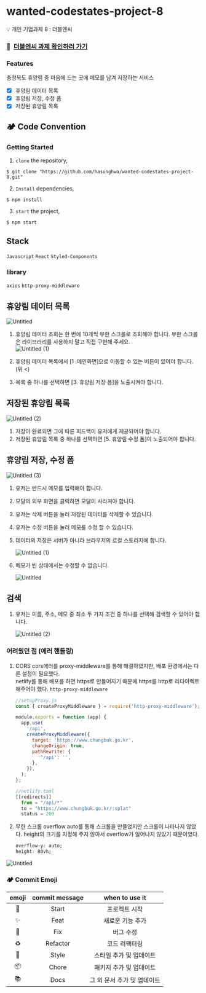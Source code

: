 # wanted-codestates-project-8
💡 개인 기업과제 8 : 더블엔씨

### 📌 &nbsp;[더블엔씨 과제 확인하러 가기](https://elegant-ganache-715518.netlify.app/)

### Features

충청북도 휴양림 중 마음에 드는 곳에 메모를 남겨 저장하는 서비스

- [x] 휴양림 데이터 목록
- [x] 휴양림 저장, 수정 폼
- [x] 저장된 휴양림 목록

## 🏕 Code Convention

### Getting Started

1. `clone` the repository,

```
$ git clone "https://github.com/hasunghwa/wanted-codestates-project-8.git"
```

2. `Install` dependencies,

```
$ npm install
```

3. `start` the project,

```
$ npm start
```

## **Stack**

`Javascript` `React` `Styled-Components`

### library

`axios` `http-proxy-middleware`   

## 휴양림 데이터 목록
![Untitled](https://user-images.githubusercontent.com/15073430/161224428-2d068f2e-9833-4ccc-8602-0f59a5916e49.png)

1. 휴양림 데이터 조회는 한 번에 10개씩 무한 스크롤로 조회해야 합니다. 무한 스크롤은 라이브러리를 사용하지 말고 직접 구현해 주세요.  
    ![Untitled (1)](https://user-images.githubusercontent.com/15073430/161224480-10a5114d-5559-418f-82a7-89dc7cbd5430.png)
    
2. 휴양림 데이터 목록에서 [1 .메인화면]으로 이동할 수 있는 버튼이 있어야 합니다.(위 <)
3. 목록 중 하나를 선택하면 [3. 휴양림 저장 폼]을 노출시켜야 합니다.

## 저장된 휴양림 목록

![Untitled (2)](https://user-images.githubusercontent.com/15073430/161224567-07da00a7-9ca3-4c6b-a161-c716f5ce2a1b.png)

1. 저장이 완료되면 그에 따른 피드백이 유저에게 제공되어야 합니다.
2. 저장된 휴양림 목록 중 하나를 선택하면 [5. 휴양림 수정 폼]이 노출되어야 합니다.

## 휴양림 저장, 수정 폼
![Untitled (3)](https://user-images.githubusercontent.com/15073430/161225036-dcae8cdd-2f4c-4e75-b2bb-dabf2e1dc8d1.png)

1. 유저는 반드시 메모를 입력해야 합니다.
2. 모달의 외부 화면을 클릭하면 모달이 사라져야 합니다.
3. 유저는 삭제 버튼을 눌러 저장된 데이터를 삭제할 수 있습니다.
4. 유저는 수정 버튼을 눌러 메모를 수정 할 수 있습니다.
5. 데이터의 저장은 서버가 아니라 브라우저의 로컬 스토리지에 합니다.  
    
    ![Untitled (1)](https://user-images.githubusercontent.com/15073430/161224801-bd95ce3b-7e1f-473f-9d4d-d23f30ca5aab.png)

6. 메모가 빈 상태에서는 수정할 수 없습니다.

    ![Untitled](https://user-images.githubusercontent.com/15073430/161224914-53608583-54ff-46ab-b159-ea436acf1731.png)

## 검색

1. 유저는 이름, 주소, 메모 중 최소 두 가지 조건 중 하나를 선택해 검색할 수 있어야 합니다.
    
    ![Untitled (2)](https://user-images.githubusercontent.com/15073430/161224998-871e2d1f-1a28-493a-ac48-19dcf4118b20.png)


### 어려웠던 점 ****(에러 핸들링)****

1. CORS 
    cors에러를 proxy-middleware를 통해 해결하였지만, 배포 환경에서는 다른 설정이 필요했다.  
    netlify를 통해 배포를 하면 https로 만들어지기 때문에 https를 http로 리다이렉트 해주어야 했다.
`http-proxy-middleware`   
    
    ```jsx
    //setupProxy.js
    const { createProxyMiddleware } = require('http-proxy-middleware');
    
    module.exports = function (app) {
      app.use(
        '/api',
        createProxyMiddleware({
          target: 'https://www.chungbuk.go.kr',
          changeOrigin: true,
          pathRewrite: {
            '^/api': '',
          },
        }),
      );
    };
    
    ```
    
    ```jsx
    //netlify.toml
    [[redirects]]
      from = "/api/*"
      to = "https://www.chungbuk.go.kr/:splat"
      status = 200
    ```
    
2. 무한 스크롤
    overflow auto를 통해 스크롤을 만들었지만 스크롤이 나타나지 않았다.
    height의 크기를 지정해 주지 않아서 overflow가 일어나지 않았기 때문이었다.
    ```css
    overflow-y: auto;
    height: 80vh;
    ```

![Untitled](https://s3.us-west-2.amazonaws.com/secure.notion-static.com/771045cf-4b9c-4426-884e-23f8540c206b/Untitled.png?X-Amz-Algorithm=AWS4-HMAC-SHA256&X-Amz-Content-Sha256=UNSIGNED-PAYLOAD&X-Amz-Credential=AKIAT73L2G45EIPT3X45%2F20220328%2Fus-west-2%2Fs3%2Faws4_request&X-Amz-Date=20220328T124650Z&X-Amz-Expires=86400&X-Amz-Signature=da0358b8eb7afbf9526a5263c0675d8f3a320a2363756f7b3bd6c683dde9b0ed&X-Amz-SignedHeaders=host&response-content-disposition=filename%20%3D%22Untitled.png%22&x-id=GetObject)
### 🏕 Commit Emoji

|   emoji    | commit message |       when to use it        |
| :--------: | :------------: | :-------------------------: |
|   :tada:   |     Start      |        프로젝트 시작        |
| :sparkles: |      Feat      |      새로운 기능 추가       |
|   :bug:    |      Fix       |          버그 수정          |
| :recycle:  |    Refactor    |        코드 리팩터링        |
| :lipstick: |     Style      |   스타일 추가 및 업데이트   |
| :package:  |     Chore      |   패키지 추가 및 업데이트   |
|  :books:   |      Docs      | 그 외 문서 추가 및 업데이트 |

### <br/>

